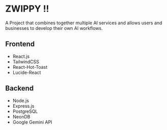 # ZWIPPY !!

A Project that combines together multiple AI services and allows users and businesses to develop their own AI workflows.

## Frontend
- React.js
- TailwindCSS
- React-Hot-Toast
- Lucide-React


## Backend
- Node.js
- Express.js
- PostgreSQL
- NeonDB
- Google Gemini API
